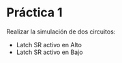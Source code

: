 # Práctica 1

Realizar la simulación de dos circuitos:

- Latch SR activo en Alto
- Latch SR activo en Bajo

